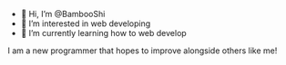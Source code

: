 - 👋 Hi, I’m @BambooShi
- 👀 I’m interested in web developing
- 🌱 I’m currently learning how to web develop

I am a new programmer that hopes to improve alongside others like me!

<!---
BambooShi/BambooShi is a ✨ special ✨ repository because its `README.md` (this file) appears on your GitHub profile.
You can click the Preview link to take a look at your changes.
--->
